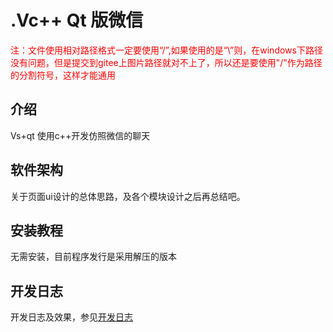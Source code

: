 # .Vc++ Qt 版微信

<font color=red>注：文件使用相对路径格式一定要使用“/”,如果使用的是“\”则，在windows下路径没有问题，但是提交到gitee上图片路径就对不上了，所以还是要使用"/"作为路径的分割符号，这样才能通用</font>

## 介绍

Vs+qt 使用c++开发仿照微信的聊天

## 软件架构

关于页面ui设计的总体思路，及各个模块设计之后再总结吧。

## 安装教程

无需安装，目前程序发行是采用解压的版本

## 开发日志

开发日志及效果，参见[开发日志](./docs/history.md)

